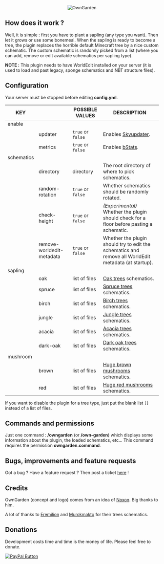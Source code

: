<div align="center">
    <img src="https://media.forgecdn.net/attachments/125/227/logo.png" title="OwnGarden" alt="OwnGarden"/>
</div>

## How does it work ?
Well, it is simple : first you have to plant a sapling (any type you want). Then let it grows or use some bonemeal. When the sapling is ready to become a tree, the plugin replaces the horrible default Minecraft tree by a nice custom schematic. 
The custom schematic is randomly picked from a list (where you can add, remove or edit available schematics per sapling type).

**NOTE :** This plugin needs to have WorldEdit installed on your server (it is used to load and past legacy, sponge schematics and NBT structure files).

## Configuration
Your server must be stopped before editing **config.yml**.

| KEY        |                           | POSSIBLE VALUES   | DESCRIPTION                                                                                            |
|------------|---------------------------|-------------------|--------------------------------------------------------------------------------------------------------|
| enable     |                           |                   |                                                                                                        |
|            | updater                   | `true` or `false` | Enables [Skyupdater](https://www.skyost.eu/skyupdater.txt).                                            |
|            | metrics                   | `true` or `false` | Enables [bStats](https://bstats.org/).                                                                 |
| schematics |                           |                   |                                                                                                        |
|            | directory                 | directory         | The root directory of where to pick schematics.                                                        |
|            | random-rotation           | `true` or `false` | Whether schematics should be randomly rotated.                                                         |
|            | check-height              | `true` or `false` | _(Experimental)_ Whether the plugin should check for a floor before pasting a schematic.               |
|            | remove-worldedit-metadata | `true` or `false` | Whether the plugin should try to edit the schematics and remove all WorldEdit metadata (at startup).   |
| sapling    |                           |                   |                                                                                                        |
|            | oak                       | list of files     | [Oak trees](https://minecraft.gamepedia.com/Tree#Oak_tree) schematics.                                 |
|            | spruce                    | list of files     | [Spruce trees](https://minecraft.gamepedia.com/Tree#Spruce_tree) schematics.                           |
|            | birch                     | list of files     | [Birch trees](https://minecraft.gamepedia.com/Tree#Birch_tree) schematics.                             |
|            | jungle                    | list of files     | [Jungle trees](https://minecraft.gamepedia.com/Tree#Jungle_tree) schematics.                           |
|            | acacia                    | list of files     | [Acacia trees](https://minecraft.gamepedia.com/Tree#Acacia_tree) schematics.                           |
|            | dark-oak                  | list of files     | [Dark oak trees](https://minecraft.gamepedia.com/Tree#Dark_oak_tree) schematics.                       |
| mushroom   |                           |                   |                                                                                                        |
|            | brown                     | list of files     | [Huge brown mushrooms](https://minecraft.gamepedia.com/Huge_mushroom#Huge_brown_mushrooms) schematics. |
|            | red                       | list of files     | [Huge red mushrooms](https://minecraft.gamepedia.com/Huge_mushroom#Huge_red_mushrooms) schematics.     |

If you want to disable the plugin for a tree type, just put the blank list `[]` instead of a list of files.

## Commands and permissions
Just one command : **/owngarden** (or **/own-garden**) which displays some information about the plugin, the loaded schematics, etc... This command requires the permission **owngarden.command**.

## Bugs, improvements and feature requests
Got a bug ? Have a feature request ? Then post a ticket [here](https://github.com/Skyost/OwnGarden/issues) !

## Credits
OwnGarden (concept and logo) comes from an idea of [Noxon](https://www.bukkit.fr/topic/14863-owngarden-faites-pousser-vos-propres-arbres/). Big thanks to him.

A lot of thanks to [Eremilion](https://www.planetminecraft.com/project/realistictreesandmanyotherthingsworkinprogress/) and [Murokmakto](https://www.planetminecraft.com/project/custom-tree-pack-vol2-tropical-forest/) for their trees schematics.

## Donations
Development costs time and time is the money of life. Please feel free to donate.

[![PayPal Button](https://www.paypal.com/en_US/i/btn/btn_donate_SM.gif)](https://www.paypal.com/cgi-bin/webscr?cmd=_s-xclick&hosted_button_id=XLEBVBMQNTXMY)
